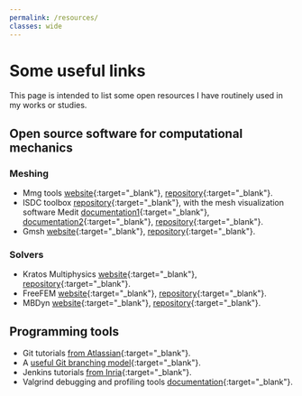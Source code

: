 ```yaml
---
permalink: /resources/
classes: wide
---
```


# Some useful links

This page is intended to list some open resources I have routinely used in my works or studies.

## Open source software for computational mechanics

### Meshing
- Mmg tools [website](https://www.mmgtools.org){:target="_blank"}, [repository](https://github.com/MmgTools){:target="_blank"}.
- ISDC toolbox [repository](https://github.com/ISCDtoolbox){:target="_blank"}, with the mesh visualization software Medit [documentation1](https://hal.inria.fr/inria-00069921/document){:target="_blank"}, [documentation2](https://www.ljll.math.upmc.fr/frey/logiciels/Docmedit.dir/index.html){:target="_blank"}, [repository](https://github.com/ISCDtoolbox/Medit){:target="_blank"}.
- Gmsh [website](https://gmsh.info/){:target="_blank"}, [repository](https://gitlab.onelab.info/gmsh/gmsh){:target="_blank"}.

### Solvers
- Kratos Multiphysics [website](https://www.cimne.com/kratos/){:target="_blank"}, [repository](https://github.com/KratosMultiphysics/Kratos){:target="_blank"}.
- FreeFEM [website](https://freefem.org/){:target="_blank"}, [repository](https://github.com/FreeFem/FreeFem-sources){:target="_blank"}.
- MBDyn [website](https://www.mbdyn.org/){:target="_blank"}, [repository](https://public.gitlab.polimi.it/DAER/mbdyn/-/tree/develop){:target="_blank"}.

## Programming tools
- Git tutorials [from Atlassian](https://www.atlassian.com/git/tutorials){:target="_blank"}.
- A [useful Git branching model](https://nvie.com/posts/a-successful-git-branching-model/){:target="_blank"}.
- Jenkins tutorials [from Inria](https://inria-ci.gitlabpages.inria.fr/doc/page/jenkins_tutorial/){:target="_blank"}.
- Valgrind debugging and profiling tools [documentation](https://www.valgrind.org/docs/){:target="_blank"}.

